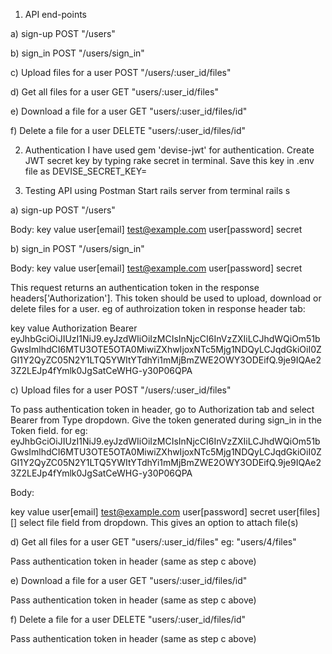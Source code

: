 1. API end-points

a) sign-up
POST "/users"

b) sign_in
POST "/users/sign_in"

c) Upload files for a user
POST "/users/:user_id/files"

d) Get all files for a user
GET "users/:user_id/files"

e) Download a file for a user
GET "users/:user_id/files/id"

f) Delete a file for a user
DELETE "users/:user_id/files/id"

2. Authentication
I have used gem 'devise-jwt' for authentication. Create JWT secret key by typing rake secret in terminal. Save this key in .env file as
DEVISE_SECRET_KEY=

3. Testing API using Postman
Start rails server from terminal
rails s

a) sign-up
POST "/users"

Body:
key                     value
user[email]             test@example.com
user[password]          secret


b) sign_in
POST "/users/sign_in"

Body:
key                     value
user[email]             test@example.com
user[password]          secret

This request returns an authentication token in the response headers['Authorization']. This token should be used to upload, download or delete files for a user.
eg of authroization token in response header tab:

key              value
Authorization    Bearer eyJhbGciOiJIUzI1NiJ9.eyJzdWIiOiIzMCIsInNjcCI6InVzZXIiLCJhdWQiOm51bGwsImlhdCI6MTU3OTE5OTA0MiwiZXhwIjoxNTc5Mjg1NDQyLCJqdGkiOiI0ZGI1Y2QyZC05N2Y1LTQ5YWItYTdhYi1mMjBmZWE2OWY3ODEifQ.9je9IQAe23Z2LEJp4fYmlk0JgSatCeWHG-y30P06QPA


c) Upload files for a user
POST "/users/:user_id/files"

To pass authentication token in header, go to Authorization tab and select Bearer from Type dropdown. Give the token generated during sign_in in the Token field.
for eg: eyJhbGciOiJIUzI1NiJ9.eyJzdWIiOiIzMCIsInNjcCI6InVzZXIiLCJhdWQiOm51bGwsImlhdCI6MTU3OTE5OTA0MiwiZXhwIjoxNTc5Mjg1NDQyLCJqdGkiOiI0ZGI1Y2QyZC05N2Y1LTQ5YWItYTdhYi1mMjBmZWE2OWY3ODEifQ.9je9IQAe23Z2LEJp4fYmlk0JgSatCeWHG-y30P06QPA

Body:

key                     value
user[email]             test@example.com
user[password]          secret
user[files][]           select file field from dropdown. This gives an option to attach file(s)


d) Get all files for a user
GET "users/:user_id/files"
eg: "users/4/files"

Pass authentication token in header (same as step c above)


e) Download a file for a user
GET "users/:user_id/files/id"

Pass authentication token in header (same as step c above)


f) Delete a file for a user
DELETE "users/:user_id/files/id"

Pass authentication token in header (same as step c above)









